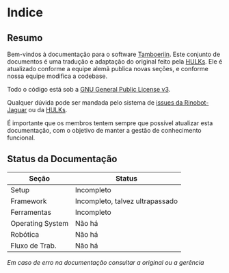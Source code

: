 # Indice

## Resumo

Bem-vindos à documentação para o software [Tamboerijn](https://github.com/rinobot-team/Tamboerijn). 
Este conjunto de documentos é uma tradução e adaptação do original feito pela [HULKs](https://hulks.de). 
Ele é atualizado conforme a equipe alemã publica novas seções, e conforme nossa equipe modifica a codebase. 

Todo o código está sob a [GNU General Public License v3](https://www.gnu.org/licenses/gpl-3.0.html).

Qualquer dúvida pode ser mandada pelo sistema de [issues da Rinobot-Jaguar](https://github.com/rinobot-team/Tamboerijn/issues) ou da [HULKs](https://github.com/HULKs/HULKsCodeRelease/issues).

É importante que os membros tentem sempre que possível atualizar esta documentação, com o objetivo de manter a gestão de conhecimento funcional.

## Status da Documentação

| Seção            | Status                         |
| ---------------- | ------------------------------ |
| Setup            | Incompleto                     |
| Framework        | Incompleto, talvez ultrapassado|
| Ferramentas      | Incompleto                     |
| Operating System | Não há                         |
| Robótica         | Não há                         |
| Fluxo de Trab.   | Não há                         |

*Em caso de erro na documentação consultar a original ou a gerência*
